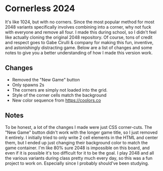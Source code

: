 # Cornerless 2024
It's like 1024, but with no corners. Since the most popular method for most 2048 variants specifically involves combining into a corner, why not fuck with everyone and remove all four. I made this during school, so I didn't feel like actually cloning the original 2048 repository. Of course, tons of credit and respect goes to Gabe Cirulli & company for making this fun, inventive, and astonishingly distracting game. Below are a list of changes and some notes to give you a better understanding of how I made this version work.

## Changes
- Removed the "New Game" button
- Only spawns 2s
- The corners are simply not loaded into the grid.
- Style of the corner cells match the background
- New color sequence from https://coolors.co

## Notes
To be honest, a lot of the changes I made were just CSS corner-cuts. The "New Game" button didn't work with the longer game title, so I just removed it entirely. I initially tried to only write 2 cell elements in the HTML and center them, but I ended up just changing their background color to match the game container. I'm like 80% sure 2048 is impossible on this board, and even if it is possible it's too difficult for it to be the goal. I play 2048 and all the various variants during class pretty much every day, so this was a fun project to work on. Especially since I probably should've been studying.

